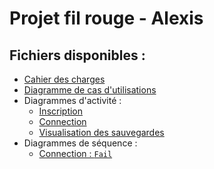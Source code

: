 # Projet fil rouge - Alexis

## Fichiers disponibles :
  - [Cahier des charges](https://github.com/leoguer-adrar/DevFad20-02/blob/Alexis/cahier-des-charges.docx?raw=true)
  - [Diagramme de cas d'utilisations](https://github.com/leoguer-adrar/DevFad20-02/blob/Alexis/Use_Case_Diagram.png)
  - Diagrammes d'activité :
    - [Inscription](https://github.com/leoguer-adrar/DevFad20-02/blob/Alexis/ActivityDiagrams/HexaDices%20-%20Connection.png)
    - [Connection](https://github.com/leoguer-adrar/DevFad20-02/blob/Alexis/ActivityDiagrams/HexaDices%20-%20Inscription.png)
    - [Visualisation des sauvegardes](https://github.com/leoguer-adrar/DevFad20-02/blob/Alexis/ActivityDiagrams/HexaDices%20-%20Voir%20ses%20sauvegardes.png)
  - Diagrammes de séquence :
    - [Connection : `Fail`](https://github.com/leoguer-adrar/DevFad20-02/blob/Alexis/SequenceDiagrams/HexaDices%20-%20S%C3%A9quance_connection_Fail.png)